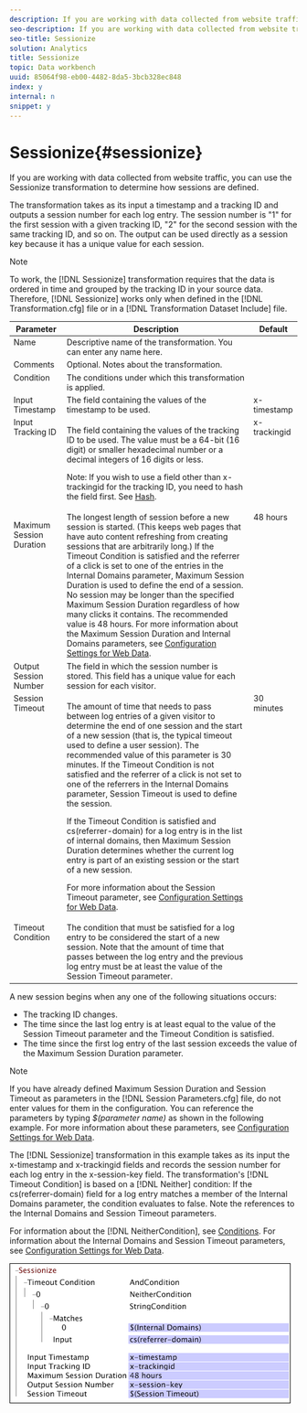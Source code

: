 ```yaml
---
description: If you are working with data collected from website traffic, you can use the Sessionize transformation to determine how sessions are defined.
seo-description: If you are working with data collected from website traffic, you can use the Sessionize transformation to determine how sessions are defined.
seo-title: Sessionize
solution: Analytics
title: Sessionize
topic: Data workbench
uuid: 85064f98-eb00-4482-8da5-3bcb328ec848
index: y
internal: n
snippet: y
---
```


# Sessionize{#sessionize}

If you are working with data collected from website traffic, you can use the Sessionize transformation to determine how sessions are defined.

 The transformation takes as its input a timestamp and a tracking ID and outputs a session number for each log entry. The session number is "1" for the first session with a given tracking ID, "2" for the second session with the same tracking ID, and so on. The output can be used directly as a session key because it has a unique value for each session.

>[!NOTE]
>
>To work, the [!DNL Sessionize] transformation requires that the data is ordered in time and grouped by the tracking ID in your source data. Therefore, [!DNL Sessionize] works only when defined in the [!DNL Transformation.cfg] file or in a [!DNL Transformation Dataset Include] file.

<table id="table_34984DF9340149C0A5016F08EABAD158"> 
 <thead> 
  <tr valign="top"> 
   <th colname="col1" class="entry"> Parameter </th> 
   <th colname="col2" class="entry"> Description </th> 
   <th colname="col3" class="entry"> Default </th> 
  </tr> 
 </thead>
 <tbody> 
  <tr valign="top"> 
   <td colname="col1"> Name </td> 
   <td colname="col2"> Descriptive name of the transformation. You can enter any name here. </td> 
   <td colname="col3"> </td> 
  </tr> 
  <tr valign="top"> 
   <td colname="col1"> Comments </td> 
   <td colname="col2"> Optional. Notes about the transformation. </td> 
   <td colname="col3"> </td> 
  </tr> 
  <tr valign="top"> 
   <td colname="col1"> Condition </td> 
   <td colname="col2"> The conditions under which this transformation is applied. </td> 
   <td colname="col3"> </td> 
  </tr> 
  <tr valign="top"> 
   <td colname="col1"> Input Timestamp </td> 
   <td colname="col2"> The field containing the values of the timestamp to be used. </td> 
   <td colname="col3"> x-timestamp </td> 
  </tr> 
  <tr valign="top"> 
   <td colname="col1"> Input Tracking ID </td> 
   <td colname="col2"> <p>The field containing the values of the tracking ID to be used. The value must be a 64-bit (16 digit) or smaller hexadecimal number or a decimal integers of 16 digits or less. </p> <p> <p>Note: If you wish to use a field other than x-trackingid for the tracking ID, you need to hash the field first. See <a href="../../../../../home/c-dataset-const-proc/c-data-trans/c-transf-types/c-standard-transf/c-hash.md#concept-9c353923264941c3aea4428fed66d369" format="dita" scope="local"> Hash</a>. </p> </p> </td> 
   <td colname="col3"> x-trackingid </td> 
  </tr> 
  <tr valign="top"> 
   <td colname="col1"> <p>Maximum Session Duration </p> </td> 
   <td colname="col2">The longest length of session before a new session is started. (This keeps web pages that have auto content refreshing from creating sessions that are arbitrarily long.) If the <span class="wintitle"> Timeout Condition</span> is satisfied and the referrer of a click is set to one of the entries in the Internal Domains parameter, Maximum Session Duration is used to define the end of a session. No session may be longer than the specified Maximum Session Duration regardless of how many clicks it contains. The recommended value is 48 hours. For more information about the Maximum Session Duration and Internal Domains parameters, see <a href="../../../../../home/c-dataset-const-proc/c-config-web-data/c-config-web-data.md#concept-9a306b65483a484bb3f6f3c1d7e77519" format="dita" scope="local"> Configuration Settings for Web Data</a>. </td> 
   <td colname="col3"> 48 hours </td> 
  </tr> 
  <tr valign="top"> 
   <td colname="col1"> Output Session Number </td> 
   <td colname="col2"> The field in which the session number is stored. This field has a unique value for each session for each visitor. </td> 
   <td colname="col3"> </td> 
  </tr> 
  <tr valign="top"> 
   <td colname="col1"> Session Timeout </td> 
   <td colname="col2"> <p>The amount of time that needs to pass between log entries of a given visitor to determine the end of one session and the start of a new session (that is, the typical timeout used to define a user session). The recommended value of this parameter is 30 minutes. If the Timeout Condition is not satisfied and the referrer of a click is not set to one of the referrers in the Internal Domains parameter, Session Timeout is used to define the session. </p> <p> If the Timeout Condition is satisfied and cs(referrer-domain) for a log entry is in the list of internal domains, then Maximum Session Duration determines whether the current log entry is part of an existing session or the start of a new session. </p> <p> For more information about the Session Timeout parameter, see <a href="../../../../../home/c-dataset-const-proc/c-config-web-data/c-config-web-data.md#concept-9a306b65483a484bb3f6f3c1d7e77519" format="dita" scope="local"> Configuration Settings for Web Data</a>. </p> </td> 
   <td colname="col3"> 30 minutes </td> 
  </tr> 
  <tr valign="top"> 
   <td colname="col1"> Timeout Condition </td> 
   <td colname="col2"> The condition that must be satisfied for a log entry to be considered the start of a new session. Note that the amount of time that passes between the log entry and the previous log entry must be at least the value of the Session Timeout parameter. </td> 
   <td colname="col3"> </td> 
  </tr> 
 </tbody> 
</table>

A new session begins when any one of the following situations occurs:

* The tracking ID changes. 
* The time since the last log entry is at least equal to the value of the Session Timeout parameter and the Timeout Condition is satisfied. 
* The time since the first log entry of the last session exceeds the value of the Maximum Session Duration parameter.

>[!NOTE]
>
>If you have already defined Maximum Session Duration and Session Timeout as parameters in the [!DNL Session Parameters.cfg] file, do not enter values for them in the configuration. You can reference the parameters by typing *$(parameter name)* as shown in the following example. For more information about these parameters, see [Configuration Settings for Web Data](../../../../../home/c-dataset-const-proc/c-config-web-data/c-config-web-data.md#concept-9a306b65483a484bb3f6f3c1d7e77519).

The [!DNL Sessionize] transformation in this example takes as its input the x-timestamp and x-trackingid fields and records the session number for each log entry in the x-session-key field. The transformation's [!DNL Timeout Condition] is based on a [!DNL Neither] condition: If the cs(referrer-domain) field for a log entry matches a member of the Internal Domains parameter, the condition evaluates to false. Note the references to the Internal Domains and Session Timeout parameters.

For information about the [!DNL NeitherCondition], see [Conditions](../../../../../home/c-dataset-const-proc/c-conditions/c-conditions.md#concept-9a576a00d5db48e7a599016c441e39e0). For information about the Internal Domains and Session Timeout parameters, see [Configuration Settings for Web Data](../../../../../home/c-dataset-const-proc/c-config-web-data/c-config-web-data.md#concept-9a306b65483a484bb3f6f3c1d7e77519).

![](assets/cfg_TransformationType_Sessionize.png)

